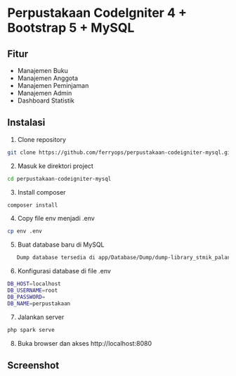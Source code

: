 # Perpustakaan CodeIgniter 4 + Bootstrap 5 + MySQL

## Fitur

- Manajemen Buku
- Manajemen Anggota
- Manajemen Peminjaman
- Manajemen Admin
- Dashboard Statistik

## Instalasi

1. Clone repository

```bash
git clone https://github.com/ferryops/perpustakaan-codeigniter-mysql.git
```

2. Masuk ke direktori project

```bash
cd perpustakaan-codeigniter-mysql
```

3. Install composer

```bash
composer install
```

4. Copy file env menjadi .env

```bash
cp env .env
```

5. Buat database baru di MySQL

```bash
   Dump database tersedia di app/Database/Dump/dump-library_stmik_palangkaraya-202501012333.sql
```

6. Konfigurasi database di file .env

```bash
DB_HOST=localhost
DB_USERNAME=root
DB_PASSWORD=
DB_NAME=perpustakaan
```

7. Jalankan server

```bash
php spark serve
```

8. Buka browser dan akses http://localhost:8080

## Screenshot
